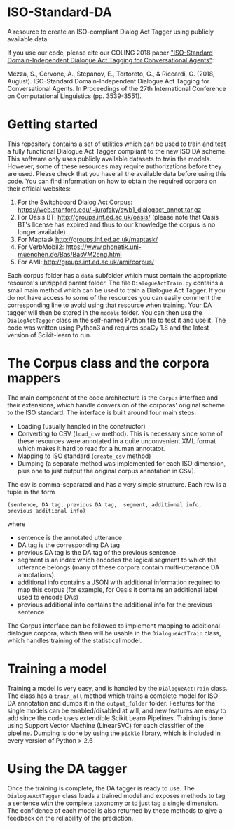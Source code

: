 # ISO-Standard-DA
A resource to create an ISO-compliant Dialog Act Tagger using publicly available data.

If you use our code, please cite our COLING 2018 paper ["ISO-Standard Domain-Independent Dialogue Act Tagging for
Conversational Agents"](https://www.aclweb.org/anthology/C18-1300.pdf):

Mezza, S., Cervone, A., Stepanov, E., Tortoreto, G., & Riccardi, G. (2018, August). ISO-Standard Domain-Independent Dialogue Act Tagging for Conversational Agents. In Proceedings of the 27th International Conference on Computational Linguistics (pp. 3539-3551).

# Getting started

This repository contains a set of utilities which can be used to train and test a fully functional Dialogue Act Tagger compliant to the new ISO DA scheme. 
This software only uses publicly available datasets to train the models. However, some of these resources may require authorizations before they are used. Please check that you have all the available data before using this code. You can find information on how to obtain the required corpora on their official websites:

1. For the Switchboard Dialog Act Corpus: https://web.stanford.edu/~jurafsky/swb1_dialogact_annot.tar.gz
2. For Oasis BT: http://groups.inf.ed.ac.uk/oasis/ (please note that Oasis BT's license has expired and thus to our knowledge the corpus is no longer available)
3. For Maptask http://groups.inf.ed.ac.uk/maptask/
4. For VerbMobil2: https://www.phonetik.uni-muenchen.de/Bas/BasVM2eng.html
5. For AMI: http://groups.inf.ed.ac.uk/ami/corpus/

Each corpus folder has a `data` subfolder which must contain the appropriate resource's unzipped parent folder.
The file `DialogueActTrain.py` contains a small main method which can be used to train a Dialogue Act Tagger. 
If you do not have access to some of the resources you can easily comment the corresponding line to avoid using that resource when training. 
Your DA tagger will then be stored in the `models` folder. You can then use the `DialogActTagger` class in the self-named Python file to test it and use it.
The code was written using Python3 and requires spaCy 1.8 and the latest version of Scikit-learn to run.

# The Corpus class and the corpora mappers

The main component of the code architecture is the `Corpus` interface and their extensions, which handle conversion of the corporas' original scheme to the ISO standard. The interface is built around four main steps:

* Loading (usually handled in the constructor)
* Converting to CSV (`load_csv` method). This is necessary since some of these resources were annotated in a quite unconvenient XML format which makes it hard to read for a human annotator.
* Mapping to ISO standard (`create_csv` method)
* Dumping (a separate method was implemented for each ISO dimension, plus one to just output the original corpus annotation in CSV).

The csv is comma-separated and has a very simple structure. Each row is a tuple in the form

`(sentence, DA tag, previous DA tag,  segment, additional info, previous additional info)`

where

* sentence is the annotated utterance
* DA tag is the corresponding DA tag
* previous DA tag is the DA tag of the previous sentence
* segment is an index which encodes the logical segment to which the utterance belongs (many of these corpora contain multi-utterance DA annotations).
* additional info contains a JSON with additional information required to map this corpus (for example, for Oasis it contains an additional label used to encode DAs)
* previous additional info contains the additional info for the previous sentence

The Corpus interface can be followed to implement mapping to additional dialogue corpora, which then will be usable in the `DialogueActTrain` class, which handles training of the statistical model.

# Training a model

Training a model is very easy, and is handled by the `DialogueActTrain` class. The class has a `train_all` method which trains a complete model for ISO DA annotation and dumps it in the `output_folder` folder. Features for the single models can be enabled/disabled at will, and new features are easy to add since the code uses extendible Scikit Learn Pipelines. 
Training is done using Support Vector Machine (LinearSVC) for each classifier of the pipeline. Dumping is done by using the `pickle` library, which is included in every version of Python > 2.6

# Using the DA tagger

Once the training is complete, the DA tagger is ready to use. The `DialogueActTagger` class loads a trained model and exposes methods to tag a sentence with the complete taxonomy or to just tag a single dimension. The confidence of each model is also returned by these methods to give a feedback on the reliability of the prediction. 
